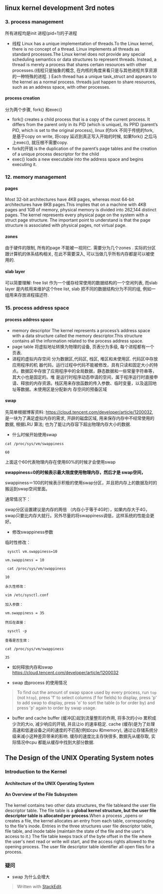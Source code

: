 
## linux kernel development 3rd notes
### 3. process management
所有进程均是init 进程(pid=1)的子进程
* 线程
Linux has a unique implementation of threads.To the Linux kernel, there is no concept of a thread. Linux implements all threads as standard processes.The Linux kernel does not provide any special scheduling semantics or data structures to represent threads. Instead, a thread is merely a process that shares certain resources with other processes.(线程只是抽象的概念, 在内核的角度来看只是与其他进程共享资源的一种特殊的进程. )
Each thread has a unique task_struct and appears to the kernel as a normal process.
threads just happen to share resources, such as an address space, with other processes.
#### process creation
分为两个步骤, fork() 和exec()
* fork()
 creates a child process that is a copy of the current process. It differs from the parent only in its PID (which is unique), its PPID (parent’s PID, which is set to the original process),
 linux 的fork 不同于传统的fork, 是基于copy on write, 将copy 延迟到真正写入开始的时候, 如果fork() 之后马上exec(), 就压根不需要copy. 
*  fork的开销
is the duplication of the parent’s page tables and the creation of a unique process descriptor for the child
* exec()
 loads a new executable into the address space and begins executing it.
### 12. memory management
#### pages
Most 32-bit architectures have 4KB pages, whereas most 64-bit architectures have 8KB pages.This implies that on a machine with 4KB pages and 1GB of memory, physical memory is divided into 262,144 distinct pages.
The kernel represents every physical page on the system with a  struct page structure.
The important point to understand is that the page structure is associated with physical pages, not virtual page.

#### zones
由于硬件的限制, 所有的page 不能被一视同仁. 需要分为几个zones . 实际的分区跟计算机的体系结构相关, 在此不需要深入, 可以当做几乎所有内存都是可以被使用的.

#### slab layer
可以简要理解: free list 作为一个缓存经常使用的数据结构的一个空闲列表, 而slab layer 是内核用来维护这个free list, slab 把不同的数据结构分为不同的组, 例如一组用来存放进程描述符.

### 15. process address space
#### process address space
* memory descriptor
The kernel represents a process’s address space with a data structure called the memory descriptor.This structure contains all the information related to the process address space.
* page table
将虚拟地址转换为物理的设备, 页表分为多级, 每个进程都有一个页表.
* 进程的虚拟内存空间
分为数据区,代码区, 栈区, 堆区和未使用区.
代码区中存放应用程序的机 器代码，运行过程中代码不能被修改，具有只读和固定大小的特点。数据区中存放了应用程序中的全局数据，静态数据和一些常量字符串等，其大小也是固定的。堆 是运行时程序动态申请的空间，属于程序运行时直接申请、释放的内存资源。栈区用来存放函数的传入参数、临时变量，以及返回地址等数据。未使用区是分配新内 存空间的预备区域


####  swap

先简单根据博客资料: https://cloud.tencent.com/developer/article/1200032, 是一块为了满足虚拟内存的需求, 开辟的磁盘区域, 用来保存内存中不经常使用的数据, 根据LRU 算法; 也为了能让内存容下超出物理内存大小的数据. 

* 什么时候开始使用swap

```
cat /proc/sys/vm/swappiness

60
```
上面这个60代表物理内存在使用60%的时候才会使用swap

**swappiness=0的时候表示最大限度使用物理内存，然后才是 swap空间，**

swappiness＝100的时候表示积极的使用swap分区，并且把内存上的数据及时的搬运到swap空间里面。

通常情况下：

swap分区设置建议是内存的两倍 （内存小于等于4G时），如果内存大于4G，swap只要比内存大就行。另外尽量的将swappiness调低，这样系统的性能会更好。

* 修改swappiness参数

临时性修改：
```
 sysctl vm.swappiness=10

vm.swappiness = 10

 cat /proc/sys/vm/swappiness

10

永久性修改：

vim /etc/sysctl.conf

加入参数：

vm.swappiness = 35

然后在直接：

 sysctl -p

查看是否生效：

cat /proc/sys/vm/swappiness

35
```
* 如何释放内存和swap 
https://cloud.tencent.com/developer/article/1200032

* swap 由process 的使用情况
> To find out the amount of swap space used by every process, run `top` (not `htop`), press 'f' to select columns (f for fields) to display, press 'p' to add swap to display, press 'o' to sort the table (o for order by) and press 'p' again to order by swap usage.

* buffer and cache
buffer (缓冲区)起到流量整形的作用, 将多次的小io 累积成少次的大io, 减少响应的开销, 并且让io 的速率稳定. 
cache (缓存)是为了处理高速和低速设备之间的速度的不匹配(例如cpu 和memory), 通过让存储系统分级来减小这种差异带来的影响.  缓存的速度比主存快很多, 数据先从缓存取, 实际情况中cpu 都能从缓存中找到大部分数据.

## The Design of the UNIX Operating System notes
### Introduction to the Kernel

#### Architecture of the UNIX Operating System
####  An Overview of the File Subsystem
The kernel contains two other data structures, the file tableand the user file descriptor table. The file table is a **global kernel structure, but the user file descriptor table is allocated per process**.When a process _opens or creates a file, the kernel allocates an entry from each table, corresponding to the file's inode. Entries in the three structures  user file descriptor table, file table, and inode table (maintain the state of the file and the user's access to it.) The file table keeps track of the byte offset in the file where the user's next read or write will start, and the access rights allowed to the opening process. The user file descriptor table identifier all open files for a process.

### 疑问
* swap 为什么会增大

> Written with [StackEdit](https://stackedit.io/).
<!--stackedit_data:
eyJoaXN0b3J5IjpbLTEyMjc1OTU0NTcsLTIyMTcxNTk5LDg2ND
Y0MzQzNiwxNTMzNDAzMzg3LC0yMDk0MDgzNTQ5LDE1MTY4MTcw
OTcsLTk5OTIzMTIwMCwxMzI4NjgyNTU5LC04NDY1MjczNjEsMT
QzNTYxMjc5NCwxNjMxOTg0NDY0LC0xMzQ3MzQ5MzQyLDE5MjAx
NjI0NiwtNzk5OTk0MDkzLC0xNTMxNDIwNTIyLDE2OTUyNjkwOV
19
-->